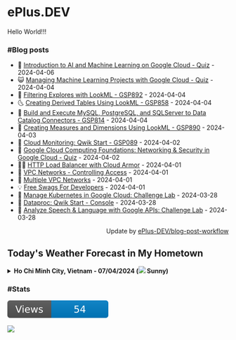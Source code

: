 # ePlus.DEV

Hello World!!!

### #Blog posts

- 🧰 [Introduction to AI and Machine Learning on Google Cloud - Quiz](https://eplus.dev/introduction-to-ai-and-machine-learning-on-google-cloud-quiz) - 2024-04-06 
- 😺 [Managing Machine Learning Projects with Google Cloud - Quiz](https://eplus.dev/managing-machine-learning-projects-with-google-cloud-quiz) - 2024-04-04 
- 🗽 [Filtering Explores with LookML - GSP892](https://eplus.dev/filtering-explores-with-lookml-gsp892) - 2024-04-04 
- 🌜 [Creating Derived Tables Using LookML - GSP858](https://eplus.dev/creating-derived-tables-using-lookml-gsp858) - 2024-04-04 
- 📝 [Build and Execute MySQL, PostgreSQL, and SQLServer to Data Catalog Connectors - GSP814](https://eplus.dev/build-and-execute-mysql-postgresql-and-sqlserver-to-data-catalog-connectors-gsp814) - 2024-04-04 
- 🚀 [Creating Measures and Dimensions Using LookML - GSP890](https://eplus.dev/creating-measures-and-dimensions-using-lookml-gsp890) - 2024-04-03 
- 💼 [Cloud Monitoring: Qwik Start - GSP089](https://eplus.dev/cloud-monitoring-qwik-start-gsp089) - 2024-04-02 
- 🦣 [Google Cloud Computing Foundations: Networking &amp; Security in Google Cloud - Quiz](https://eplus.dev/google-cloud-computing-foundations-networking-security-in-google-cloud-quiz) - 2024-04-02 
- 👨‍🏫 [HTTP Load Balancer with Cloud Armor](https://eplus.dev/http-load-balancer-with-cloud-armor) - 2024-04-01 
- 🔭 [VPC Networks - Controlling Access](https://eplus.dev/vpc-networks-controlling-access) - 2024-04-01 
- 🤡 [Multiple VPC Networks](https://eplus.dev/multiple-vpc-networks) - 2024-04-01 
- 💡 [Free Swags For Developers](https://eplus.dev/free-swags-for-developers) - 2024-04-01 
- 🦣 [Manage Kubernetes in Google Cloud: Challenge Lab](https://eplus.dev/manage-kubernetes-in-google-cloud-challenge-lab) - 2024-03-28 
- 💪 [Dataproc: Qwik Start - Console](https://eplus.dev/dataproc-qwik-start-console) - 2024-03-28 
- 🤡 [Analyze Speech &amp; Language with Google APIs: Challenge Lab](https://eplus.dev/analyze-speech-language-with-google-apis-challenge-lab) - 2024-03-28 


<div align="right">
    Update by <a target="_blank" href="https://github.com/ePlus-DEV/blog-post-workflow">ePlus-DEV/blog-post-workflow</a>
</div>


## Today's Weather Forecast in My Hometown



<details>
    <summary><b>Ho Chi Minh City, Vietnam - 07/04/2024 (<img src="https://cdn.weatherapi.com/weather/64x64/day/113.png" width="25" /> Sunny)</b>
    </summary>

    
<table>
    <tr>
        <th>Hour</th>
        <td>00:00</td><td>01:00</td><td>02:00</td><td>03:00</td><td>04:00</td><td>05:00</td><td>06:00</td><td>07:00</td><td>08:00</td><td>09:00</td><td>10:00</td><td>11:00</td><td>12:00</td><td>13:00</td><td>14:00</td><td>15:00</td><td>16:00</td><td>17:00</td><td>18:00</td><td>19:00</td><td>20:00</td><td>21:00</td><td>22:00</td><td>23:00</td>
    </tr>
    <tr>
        <th>Weather</th>
        <td><img src="https://cdn.weatherapi.com/weather/64x64/night/113.png"></img></td><td><img src="https://cdn.weatherapi.com/weather/64x64/night/113.png"></img></td><td><img src="https://cdn.weatherapi.com/weather/64x64/night/113.png"></img></td><td><img src="https://cdn.weatherapi.com/weather/64x64/night/113.png"></img></td><td><img src="https://cdn.weatherapi.com/weather/64x64/night/116.png"></img></td><td><img src="https://cdn.weatherapi.com/weather/64x64/night/116.png"></img></td><td><img src="https://cdn.weatherapi.com/weather/64x64/day/116.png"></img></td><td><img src="https://cdn.weatherapi.com/weather/64x64/day/116.png"></img></td><td><img src="https://cdn.weatherapi.com/weather/64x64/day/116.png"></img></td><td><img src="https://cdn.weatherapi.com/weather/64x64/day/113.png"></img></td><td><img src="https://cdn.weatherapi.com/weather/64x64/day/113.png"></img></td><td><img src="https://cdn.weatherapi.com/weather/64x64/day/113.png"></img></td><td><img src="https://cdn.weatherapi.com/weather/64x64/day/113.png"></img></td><td><img src="https://cdn.weatherapi.com/weather/64x64/day/113.png"></img></td><td><img src="https://cdn.weatherapi.com/weather/64x64/day/113.png"></img></td><td><img src="https://cdn.weatherapi.com/weather/64x64/day/113.png"></img></td><td><img src="https://cdn.weatherapi.com/weather/64x64/day/113.png"></img></td><td><img src="https://cdn.weatherapi.com/weather/64x64/day/113.png"></img></td><td><img src="https://cdn.weatherapi.com/weather/64x64/day/113.png"></img></td><td><img src="https://cdn.weatherapi.com/weather/64x64/night/113.png"></img></td><td><img src="https://cdn.weatherapi.com/weather/64x64/night/113.png"></img></td><td><img src="https://cdn.weatherapi.com/weather/64x64/night/113.png"></img></td><td><img src="https://cdn.weatherapi.com/weather/64x64/night/116.png"></img></td><td><img src="https://cdn.weatherapi.com/weather/64x64/night/200.png"></img></td>
    </tr>
    <tr>
        <th>Condition</th>
        <td width="200px">Clear </td><td width="200px">Clear </td><td width="200px">Clear </td><td width="200px">Clear </td><td width="200px">Partly Cloudy </td><td width="200px">Partly Cloudy </td><td width="200px">Partly cloudy</td><td width="200px">Partly Cloudy </td><td width="200px">Partly Cloudy </td><td width="200px">Sunny</td><td width="200px">Sunny</td><td width="200px">Sunny</td><td width="200px">Sunny</td><td width="200px">Sunny</td><td width="200px">Sunny</td><td width="200px">Sunny</td><td width="200px">Sunny</td><td width="200px">Sunny</td><td width="200px">Sunny</td><td width="200px">Clear </td><td width="200px">Clear </td><td width="200px">Clear </td><td width="200px">Partly Cloudy </td><td width="200px">Thundery outbreaks in nearby</td>
    </tr>
    <tr>
        <th>Temperature</th>
        <td>28 °C</td><td>27.8 °C</td><td>27.6 °C</td><td>27.3 °C</td><td>27.3 °C</td><td>27 °C</td><td>27 °C</td><td>28.3 °C</td><td>30.1 °C</td><td>32 °C</td><td>33.8 °C</td><td>35.7 °C</td><td>37.3 °C</td><td>38.2 °C</td><td>38.3 °C</td><td>37.3 °C</td><td>35.5 °C</td><td>33.3 °C</td><td>30.5 °C</td><td>29.2 °C</td><td>28.7 °C</td><td>28.6 °C</td><td>28.5 °C</td><td>28.4 °C</td>
    </tr>
    <tr>
        <th>Wind</th>
        <td>17.6 kph</td><td>15.5 kph</td><td>15.1 kph</td><td>15.1 kph</td><td>15.8 kph</td><td>14 kph</td><td>6.8 kph</td><td>16.9 kph</td><td>18 kph</td><td>18.4 kph</td><td>16.6 kph</td><td>15.5 kph</td><td>16.6 kph</td><td>20.5 kph</td><td>25.6 kph</td><td>27.7 kph</td><td>27.4 kph</td><td>26.3 kph</td><td>24.1 kph</td><td>20.5 kph</td><td>19.1 kph</td><td>19.1 kph</td><td>18.7 kph</td><td>17.6 kph</td>
    </tr>
</table>


<div align="right">
    Updated at: 2024-04-06T23:36:22Z - by <a target="_blank"
        href="https://github.com/ePlus-DEV/weather-forecast">ePlus-DEV/weather-forecast</a>
</div>
</details>


### #Stats

[![Image of counter](https://github.com/ePlus-DEV/view-counter/blob/main/svg/685088620/badge.svg)](https://github.com/ePlus-DEV/view-counter/blob/main/readme/685088620/week.md)

![](https://komarev.com/ghpvc/?username=ePlus-DEV&style=for-the-badge)
